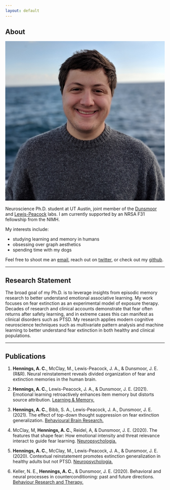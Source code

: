 ```yaml
---
layout: default
---
```


## About

<img class="profile-picture" src="face.jpg">

Neuroscience Ph.D. student at UT Austin, joint member of the [Dunsmoor](https://sites.utexas.edu/dunsmoorlab/) and [Lewis-Peacock](https://www.lewpealab.org/) labs. I am currently supported by an NRSA F31 fellowship from the NIMH.

My interests include:
- studying learning and memory in humans
- obsessing over graph aesthetics
- spending time with my dogs

Feel free to shoot me an [email](mailto:achennings@utexas.edu), reach out on [twitter](https://twitter.com/gus_hennings), or check out my [github](https://github.com/achennings).

---

## Research Statement

The broad goal of my Ph.D. is to leverage insights from episodic memory research to better understand emotional associative learning. My work focuses on fear extinction as an experimental model of exposure therapy. Decades of research and clinical accounts demonstrate that fear often returns after safety learning, and in extreme cases this can manifest as clinical disorders such as PTSD. My research applies modern cognitive neuroscience techniques such as multivariate pattern analysis and machine learning to better understand fear extinction in both healthy and clinical populations.

---

## Publications

1. **Hennings, A. C.**, McClay, M., Lewis-Peacock, J. A., & Dunsmoor, J. E. (R&R). Neural reinstatement reveals
divided organization of fear and extinction memories in the human brain.

2. **Hennings, A. C.**, Lewis-Peacock, J. A., & Dunsmoor, J. E. (2021). Emotional learning retroactively enhances item memory but distorts source attribution. [Learning & Memory.](http://learnmem.cshlp.org/content/28/6/178)

3. **Hennings, A. C.**, Bibb, S. A., Lewis-Peacock, J. A., Dunsmoor, J. E. (2021). The effect of top-down thought suppression on fear extinction generalization. [Behavioural Brain Research.](https://doi.org/10.1016/j.bbr.2020.112931)

4. McClay, M, **Hennings, A. C.**, Reidel, A, & Dunsmoor, J. E. (2020). The features that shape fear: How emotional intensity and threat relevance interact to guide fear learning. [Neuropsychologia.](https://doi.org/10.1016/j.neuropsychologia.2020.107653)

5. **Hennings, A. C.**, McClay, M., Lewis-Peacock, J. A., & Dunsmoor, J. E. (2020). Contextual reinstatement promotes extinction generalization in healthy adults but not PTSD. [Neuropsychologia.](https://doi.org/10.1016/j.neuropsychologia.2020.107573)

6. Keller, N. E., **Hennings, A. C.**, & Dunsmoor, J. E. (2020). Behavioral and neural processes in counterconditioning: past and future directions. [Behaviour Research and Therapy.](https://doi.org/10.1016/j.brat.2019.103532)